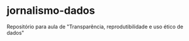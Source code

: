 # jornalismo-dados
Repositório para aula de "Transparência, reprodutibilidade e uso ético de dados"
